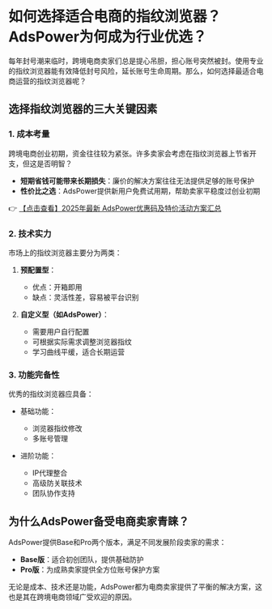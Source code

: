 # 如何选择适合电商的指纹浏览器？AdsPower为何成为行业优选？

每年封号潮来临时，跨境电商卖家们总是提心吊胆，担心账号突然被封。使用专业的指纹浏览器能有效降低封号风险，延长账号生命周期。那么，如何选择最适合电商运营的指纹浏览器呢？

## 选择指纹浏览器的三大关键因素

### 1. 成本考量

跨境电商创业初期，资金往往较为紧张。许多卖家会考虑在指纹浏览器上节省开支，但这是否明智？

- **短期省钱可能带来长期损失**：廉价的解决方案往往无法提供足够的账号保护
- **性价比之选**：AdsPower提供新用户免费试用期，帮助卖家平稳度过创业初期

👉 [【点击查看】2025年最新 AdsPower优惠码及特价活动方案汇总](https://bit.ly/adspower_free)

### 2. 技术实力

市场上的指纹浏览器主要分为两类：

1. **预配置型**：
   - 优点：开箱即用
   - 缺点：灵活性差，容易被平台识别

2. **自定义型（如AdsPower）**：
   - 需要用户自行配置
   - 可根据实际需求调整浏览器指纹
   - 学习曲线平缓，适合长期运营

### 3. 功能完备性

优秀的指纹浏览器应具备：

- 基础功能：
  - 浏览器指纹修改
  - 多账号管理

- 进阶功能：
  - IP代理整合
  - 高级防关联技术
  - 团队协作支持

## 为什么AdsPower备受电商卖家青睐？

AdsPower提供Base和Pro两个版本，满足不同发展阶段卖家的需求：

- **Base版**：适合初创团队，提供基础防护
- **Pro版**：为成熟卖家提供全方位账号保护方案

无论是成本、技术还是功能，AdsPower都为电商卖家提供了平衡的解决方案，这也是其在跨境电商领域广受欢迎的原因。